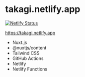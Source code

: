 # takagi.netlify.app

[![Netlify Status](https://api.netlify.com/api/v1/badges/3546c86a-f01d-4f8d-bf45-c164b468a6c3/deploy-status)](https://app.netlify.com/sites/takagi/deploys)

https://takagi.netlify.app

- Nuxt.js
- @nuxtjs/content
- Tailwind CSS
- GitHub Actions
- Netlify
- Netlify Functions
